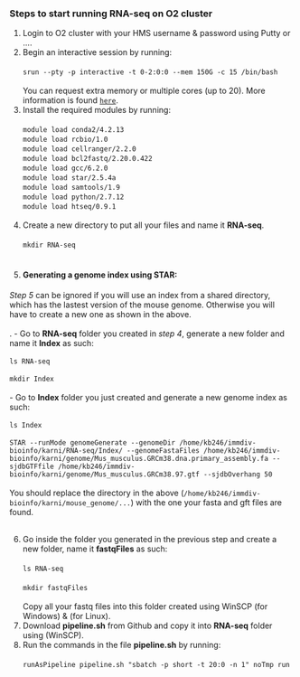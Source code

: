 ### Steps to start running RNA-seq on O2 cluster 
1. Login to O2 cluster with your HMS username & password using Putty or .... 
2. Begin an interactive session by running:<br><br>
	`srun --pty -p interactive -t 0-2:0:0 --mem 150G -c 15 /bin/bash`<br><br>
	You can request extra memory or multiple cores (up to 20). More information is found [`here`](https://wiki.rc.hms.harvard.edu/display/O2/Using+Slurm+Basic).<br>
3. Install the required modules by running:<br><br>
	`module load conda2/4.2.13`<br>
	`module load rcbio/1.0`<br>
	`module load cellranger/2.2.0`<br>
	`module load bcl2fastq/2.20.0.422`<br>
	`module load gcc/6.2.0`<br>
	`module load star/2.5.4a`<br>
	`module load samtools/1.9`<br>
	`module load python/2.7.12`<br>
	`module load htseq/0.9.1`<br><br>
4. Create a new directory to put all your files and name it **RNA-seq**.<br><br>
	`mkdir RNA-seq`<br><br>
5. #### Generating a genome index using STAR:<br>
*Step 5* can be ignored if you will use an index from a shared directory, which has the lastest version of the mouse genome. Otherwise you will have to create a new one as shown in the above.<br><br>. 
     - Go to **RNA-seq** folder you created in *step 4*, generate a new folder and name it **Index** as such:<br><br>
	 `ls RNA-seq`<br><br>
   	 `mkdir Index`<br><br>
     - Go to **Index** folder you just created and generate a new genome index as such:<br><br>
   	 `ls Index`<br><br>
	 `STAR --runMode genomeGenerate --genomeDir /home/kb246/immdiv-bioinfo/karni/RNA-seq/Index/ --genomeFastaFiles /home/kb246/immdiv-bioinfo/karni/genome/Mus_musculus.GRCm38.dna.primary_assembly.fa --sjdbGTFfile /home/kb246/immdiv-bioinfo/karni/genome/Mus_musculus.GRCm38.97.gtf --sjdbOverhang 50`<br><br>
	You should replace the directory in the above (`/home/kb246/immdiv-bioinfo/karni/mouse_genome/...`) with the one your fasta and gft files are found.<br><br>
	
6. Go inside the folder you generated in the previous step and create a new folder, name it **fastqFiles** as such:<br><br>
	`ls RNA-seq`<br><br>
	`mkdir fastqFiles`<br><br>
	Copy all your fastq files into this folder created using WinSCP (for Windows) & (for Linux).<br>
7. Download **pipeline.sh** from Github and copy it into **RNA-seq** folder using (WinSCP).<br>
8. Run the commands in the file **pipeline.sh** by running:<br><br>
	`runAsPipeline pipeline.sh "sbatch -p short -t 20:0 -n 1" noTmp run`

